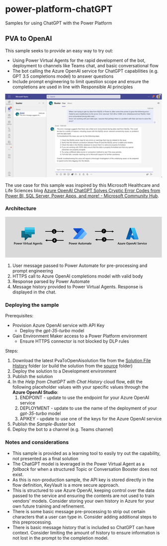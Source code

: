 # power-platform-chatGPT
 Samples for using ChatGPT with the Power Platform

## PVA to OpenAI

This sample seeks to provide an easy way to try out:

- Using Power Virtual Agents for the rapid development of the bot, deployment to channels like Teams chat, and basic conversational flow
- The bot calling the Azure OpenAI service for ChatGPT capabilities (e.g. GPT 3.5 completions model) to answer questions
- Include prompt engineering to limit question scope and ensure the completions are used in line with Responsible AI principles

![Sample chat between a Teams user and the bot](./images/buster-bot-sample.png)

The use case for this sample was inspired by this Microsoft Healthcare and Life Sciences blog [Azure OpenAI ChatGPT Solves Cryptic Error Codes from Power BI, SQL Server, Power Apps, and more! - Microsoft Community Hub](https://techcommunity.microsoft.com/t5/healthcare-and-life-sciences/azure-openai-chatgpt-solves-cryptic-error-codes-from-power-bi/ba-p/3803661).

### Architecture

![Architecture using Power Virtual Agents, Power Automate, and Azure OpenAI Service](./images/pva-to-aoai-architecture.png)

1. User message passed to Power Automate for pre-processing and prompt engineering
2. HTTPS call to Azure OpenAI completions model with valid body
3. Response parsed by Power Automate
4. Message history provided to Power Virtual Agents. Response is displayed in the chat.

### Deploying the sample

Prerequisites:

- Provision Azure OpenAI service with API Key
  - Deploy the *gpt-35-turbo* model
- Gain Environment Maker access to a Power Platform environment
  - Ensure HTTPS connector is not blocked by DLP rules

Steps:

1. Download the latest PvaToOpenAisolution file from the [Solution File History](/solution-file-history/) folder (or build the solution from the [source](/src/PVAtoOpenAI/) folder)
2. Deploy the solution to a Development environment
3. Publish the solution
4. In the *Help from ChatGPT with Chat History* cloud flow, edit the following placeholder values with your specific values through the **Azure OpenAI Studio**:
   1. ENDPOINT - update to use the endpoint for your Azure OpenAI service
   2. DEPLOYMENT - update to use the name of the deployment of your *gpt-35-turbo* model
   3. APIKEY - update to use one of the keys for the Azure OpenAI service
5. Publish the *Sample-Buster* bot
6. Deploy the bot to a channel (e.g. Teams channel)

### Notes and considerations

- This sample is provided as a learning tool to easily try out the capability, not presented as a final solution
- The ChatGPT model is leveraged in the Power Virtual Agent as a *fallback* for when a structured Topic or Conversation Booster does not exist.
- As this is non-production sample, the API key is stored directly in the flow definition, KeyVault is a more secure approach.
- This is structured to use Azure OpenAI, keeping control over the data passed to the service and ensuring the contents are not used to train vendors' models. Consider storing your own history in Azure for your own future training and refinement.
- There is some basic message pre-processing to strip out certain characters that a user can type in. Consider adding additional steps to this preprocessing.
- There is basic message history that is included so ChatGPT can have context. Consider limiting the amount of history to ensure information is not lost in the prompt to the completion model.
